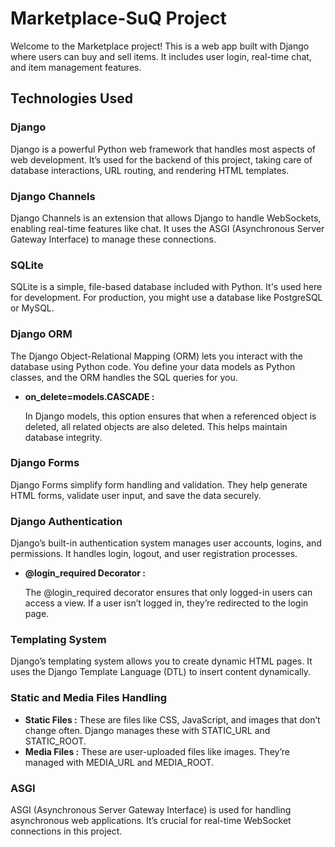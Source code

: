 # Marketplace-SuQ Project

Welcome to the Marketplace project! This is a web app built with Django where users can buy and sell items. It includes user login, real-time chat, and item management features.

## Technologies Used
### Django
Django is a powerful Python web framework that handles most aspects of web development. It’s used for the backend of this project, taking care of database interactions, URL routing, and rendering HTML templates.

### Django Channels
Django Channels is an extension that allows Django to handle WebSockets, enabling real-time features like chat. It uses the ASGI (Asynchronous Server Gateway Interface) to manage these connections.

### SQLite
SQLite is a simple, file-based database included with Python. It's used here for development. For production, you might use a database like PostgreSQL or MySQL.

### Django ORM
The Django Object-Relational Mapping (ORM) lets you interact with the database using Python code. You define your data models as Python classes, and the ORM handles the SQL queries for you.

- **on_delete=models.CASCADE :**

    In Django models, this option ensures that when a referenced object is deleted, all related objects are also deleted. This helps maintain database integrity.

### Django Forms
Django Forms simplify form handling and validation. They help generate HTML forms, validate user input, and save the data securely.

### Django Authentication
Django’s built-in authentication system manages user accounts, logins, and permissions. It handles login, logout, and user registration processes.

- **@login_required Decorator :**

    The @login_required decorator ensures that only logged-in users can access a view. If a user isn’t logged in, they’re redirected to the login page.

### Templating System
Django’s templating system allows you to create dynamic HTML pages. It uses the Django Template Language (DTL) to insert content dynamically.

### Static and Media Files Handling
- **Static Files :**
       These are files like CSS, JavaScript, and images that don’t change often. Django manages these with STATIC_URL and STATIC_ROOT.
- **Media Files :**
       These are user-uploaded files like images. They’re managed with MEDIA_URL and MEDIA_ROOT.

### ASGI
ASGI (Asynchronous Server Gateway Interface) is used for handling asynchronous web applications. It’s crucial for real-time WebSocket connections in this project.


